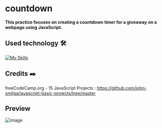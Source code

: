 # countdown

**This practice focuses on creating a countdown timer for a giveaway on a webpage using JavaScript.**

## Used technology 🛠️
[![My Skills](https://skillicons.dev/icons?i=html,css,js)](https://skillicons.dev)

## Credits ✒️
freeCodeCamp.org - 15 JavaScript Projects : https://github.com/john-smilga/javascript-basic-projects/tree/master

## Preview 
![image](https://github.com/Mariam-Levy/countdown/assets/80288291/fb117ab6-ff0b-410e-960f-862a686cbf2f)
